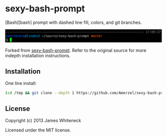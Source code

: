 # sexy-bash-prompt

[Bash][bash] prompt with dashed line fill, colors, and git branches.

![sexy-bash-prompt screenshot][screenshot]

[screenshot]: screenshot.png

Forked from [sexy-bash-prompt][sexy-bash-orig]. Refer to the original source for more indepth installation instructions.

[sexy-bash-orig]: https://github.com/twolfson/sexy-bash-prompt

## Installation
One line install:

```bash
(cd /tmp && git clone --depth 1 https://github.com/Amerzel/sexy-bash-prompt && cd sexy-bash-prompt && make install) && source ~/.bashrc
```

## License
Copyright (c) 2013 James Whiteneck

Licensed under the MIT license.
